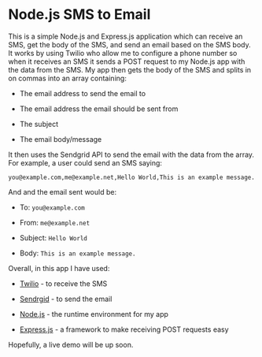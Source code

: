 Node.js SMS to Email
====================

This is a simple Node.js and Express.js application which can receive an SMS, get the body of the SMS, and send an email based on the SMS body. It works by using Twilio who allow me to configure a phone number so when it receives an SMS it sends a POST request to my Node.js app with the data from the SMS. My app then gets the body of the SMS and splits in on commas into an array containing:

* The email address to send the email to

* The email address the email should be sent from

* The subject

* The email body/message

It then uses the Sendgrid API to send the email with the data from the array. For example, a user could send an SMS saying:

`you@example.com,me@example.net,Hello World,This is an example message.`

And and the email sent would be:

* To: `you@example.com`

* From: `me@example.net`

* Subject: `Hello World`

* Body: `This is an example message.`

Overall, in this app I have used:

* [Twilio](https://www.twilio.com/) - to receive the SMS

* [Sendrgid](https://sendgrid.com/) - to send the email

* [Node.js](http://nodejs.org/) - the runtime environment for my app

* [Express.js](http://expressjs.com/) - a framework to make receiving POST requests easy

Hopefully, a live demo will be up soon.




